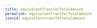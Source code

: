 ```yaml
---
title: equivalentTransferTotalAmount
permalink: equivalentTransferTotalAmount
jsonid: equivalenttransfertotalamount
---
```

